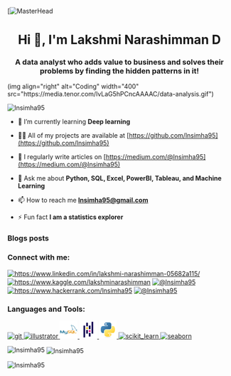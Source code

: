 [![MasterHead](https://media.tenor.com/lvLaG5hPCncAAAAC/data-analysis.gif)

<h1 align="center">Hi 👋, I'm Lakshmi Narashimman D</h1>
<h3 align="center">A data analyst who adds value to business and solves their problems by finding the hidden patterns in it!</h3>
(img align="right" alt="Coding" width="400" src="https://media.tenor.com/lvLaG5hPCncAAAAC/data-analysis.gif")

<p align="left"> <img src="https://komarev.com/ghpvc/?username=lnsimha95&label=Profile%20views&color=0e75b6&style=flat" alt="lnsimha95" /> </p>

- 🌱 I’m currently learning **Deep learning**

- 👨‍💻 All of my projects are available at [https://github.com/lnsimha95](https://github.com/lnsimha95)

- 📝 I regularly write articles on [https://medium.com/@lnsimha95](https://medium.com/@lnsimha95)

- 💬 Ask me about **Python, SQL, Excel, PowerBI, Tableau, and Machine Learning**

- 📫 How to reach me **lnsimha95@gmail.com**

- ⚡ Fun fact **I am a statistics explorer**

### Blogs posts
<!-- BLOG-POST-LIST:START -->
<!-- BLOG-POST-LIST:END -->

<h3 align="left">Connect with me:</h3>
<p align="left">
<a href="https://linkedin.com/in/https://www.linkedin.com/in/lakshmi-narashimman-05682a115/" target="blank"><img align="center" src="https://raw.githubusercontent.com/rahuldkjain/github-profile-readme-generator/master/src/images/icons/Social/linked-in-alt.svg" alt="https://www.linkedin.com/in/lakshmi-narashimman-05682a115/" height="30" width="40" /></a>
<a href="https://kaggle.com/https://www.kaggle.com/lakshminarashimman" target="blank"><img align="center" src="https://raw.githubusercontent.com/rahuldkjain/github-profile-readme-generator/master/src/images/icons/Social/kaggle.svg" alt="https://www.kaggle.com/lakshminarashimman" height="30" width="40" /></a>
<a href="https://medium.com/@lnsimha95" target="blank"><img align="center" src="https://raw.githubusercontent.com/rahuldkjain/github-profile-readme-generator/master/src/images/icons/Social/medium.svg" alt="@lnsimha95" height="30" width="40" /></a>
<a href="https://www.hackerrank.com/https://www.hackerrank.com/lnsimha95" target="blank"><img align="center" src="https://raw.githubusercontent.com/rahuldkjain/github-profile-readme-generator/master/src/images/icons/Social/hackerrank.svg" alt="https://www.hackerrank.com/lnsimha95" height="30" width="40" /></a>
<a href="https://www.hackerearth.com/@lnsimha95" target="blank"><img align="center" src="https://raw.githubusercontent.com/rahuldkjain/github-profile-readme-generator/master/src/images/icons/Social/hackerearth.svg" alt="@lnsimha95" height="30" width="40" /></a>
</p>

<h3 align="left">Languages and Tools:</h3>
<p align="left"> <a href="https://git-scm.com/" target="_blank" rel="noreferrer"> <img src="https://www.vectorlogo.zone/logos/git-scm/git-scm-icon.svg" alt="git" width="40" height="40"/> </a> <a href="https://www.adobe.com/in/products/illustrator.html" target="_blank" rel="noreferrer"> <img src="https://www.vectorlogo.zone/logos/adobe_illustrator/adobe_illustrator-icon.svg" alt="illustrator" width="40" height="40"/> </a> <a href="https://www.mysql.com/" target="_blank" rel="noreferrer"> <img src="https://raw.githubusercontent.com/devicons/devicon/master/icons/mysql/mysql-original-wordmark.svg" alt="mysql" width="40" height="40"/> </a> <a href="https://pandas.pydata.org/" target="_blank" rel="noreferrer"> <img src="https://raw.githubusercontent.com/devicons/devicon/2ae2a900d2f041da66e950e4d48052658d850630/icons/pandas/pandas-original.svg" alt="pandas" width="40" height="40"/> </a> <a href="https://www.python.org" target="_blank" rel="noreferrer"> <img src="https://raw.githubusercontent.com/devicons/devicon/master/icons/python/python-original.svg" alt="python" width="40" height="40"/> </a> <a href="https://scikit-learn.org/" target="_blank" rel="noreferrer"> <img src="https://upload.wikimedia.org/wikipedia/commons/0/05/Scikit_learn_logo_small.svg" alt="scikit_learn" width="40" height="40"/> </a> <a href="https://seaborn.pydata.org/" target="_blank" rel="noreferrer"> <img src="https://seaborn.pydata.org/_images/logo-mark-lightbg.svg" alt="seaborn" width="40" height="40"/> </a> </p>

<p><img align="left" src="https://github-readme-stats.vercel.app/api/top-langs?username=lnsimha95&show_icons=true&locale=en&layout=compact" alt="lnsimha95" /></p>

<p>&nbsp;<img align="center" src="https://github-readme-stats.vercel.app/api?username=lnsimha95&show_icons=true&locale=en" alt="lnsimha95" /></p>

<p><img align="center" src="https://github-readme-streak-stats.herokuapp.com/?user=lnsimha95&" alt="lnsimha95" /></p>
